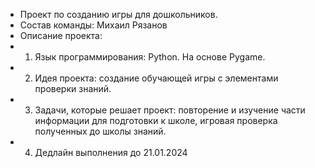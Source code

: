 * Проект по созданию игры для дошкольников.
* Состав команды: Михаил Рязанов
* Описание проекта:
* 1.	Язык программирования: Python. На основе Pygame. 
* 2.	Идея проекта: создание обучающей игры с элементами проверки знаний.
* 3.	Задачи, которые решает проект: повторение и изучение части информации для подготовки к школе, игровая проверка полученных до школы знаний.
* 4.	Дедлайн выполнения до 21.01.2024
